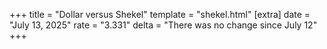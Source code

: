 +++
title = "Dollar versus Shekel"
template = "shekel.html"
[extra]
date = "July 13, 2025"
rate = "3.331"
delta = "There was no change since July 12"
+++
